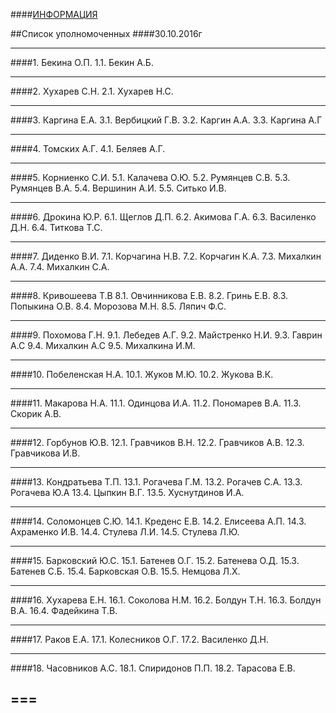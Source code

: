 ####[ИНФОРМАЦИЯ](../doc/NEW.txt)


##Список уполномоченных 
####30.10.2016г

---
####1.	Бекина О.П. 
1.1.	Бекин А.Б.

---
####2.	Хухарев С.Н.
2.1.	Хухарев Н.С.

---
####3.	Каргина Е.А.
3.1.	 Вербицкий Г.В.
3.2.	Каргин А.А.
3.3.	Каргина А.Г

---
####4.	Томских А.Г.
4.1.	 Беляев А.Г.

---
####5.	Корниенко С.И.
5.1.	Калачева О.Ю.
5.2.	Румянцев С.В.
5.3.	Румянцев В.А.
5.4.	Вершинин А.И.
5.5.	Ситько И.В.

---
####6.	Дрокина Ю.Р.
6.1.	Щеглов Д.П.
6.2.	Акимова Г.А.
6.3.	Василенко Д.Н.
6.4.	Титкова Т.С.

---
####7.	Диденко В.И.
7.1.	Корчагина Н.В.
7.2.	Корчагин К.А.
7.3.	Михалкин А.А.
7.4.	Михалкин С.А.

---
####8.	Кривошеева Т.В
8.1.	Овчинникова Е.В.
8.2.	Гринь Е.В.
8.3.	Попыкина О.В.
8.4.	Морозова М.Н.
8.5.	Ляпич Ф.С.

---
####9.	Похомова Г.Н.
9.1.	Лебедев А.Г.
9.2.	Майстренко Н.И.
9.3.	Гаврин А.С
9.4.	Михалкин А.С
9.5.	Михалкина И.М.

---
####10.	Побеленская Н.А.
10.1.	Жуков М.Ю.
10.2.	Жукова В.К.

---
####11.	Макарова Н.А.
11.1.	Одинцова И.А.
11.2.	Пономарев В.А.
11.3.	Скорик А.В.

---
####12.	Горбунов Ю.В.
12.1.	Гравчиков В.Н.
12.2.	Гравчиков А.В.
12.3.	Гравчикова И.В.

---
####13.	Кондратьева Т.П.
13.1.	Рогачева Г.М.
13.2.	Рогачев С.А.
13.3.	Рогачева Ю.А
13.4.	Цыпкин В.Г.
13.5.	Хуснутдинов И.А.

---
####14.	Соломонцев С.Ю.
14.1.	Креденс Е.В.
14.2.	Елисеева А.П.
14.3.	Ахраменко И.В.
14.4.	Стулева Л.И.
14.5.	Стулева Л.Ю.

---
####15.	Барковский Ю.С.
15.1.	Батенев О.Г.
15.2.	Батенева О.Д.
15.3.	Батенев С.Б.
15.4.	Барковская О.В.
15.5.	Немцова Л.Х.

---
####16.	Хухарева Е.Н.
16.1.	Соколова Н.М.
16.2.	Болдун Т.Н.
16.3.	Болдун В.А.
16.4. Фадейкина Т.В.

---
####17.	Раков Е.А.
17.1.	Колесников О.Г.
17.2.	Василенко Д.Н.

---
####18.	Часовников А.С.
18.1.	Спиридонов П.П.
18.2.	Тарасова Е.В.

===
---
